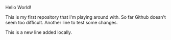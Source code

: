 Hello World!

This is my first repository that I'm playing around with. So far Github doesn't seem too difficult. 
Another line to test some changes. 

This is a new line added locally. 